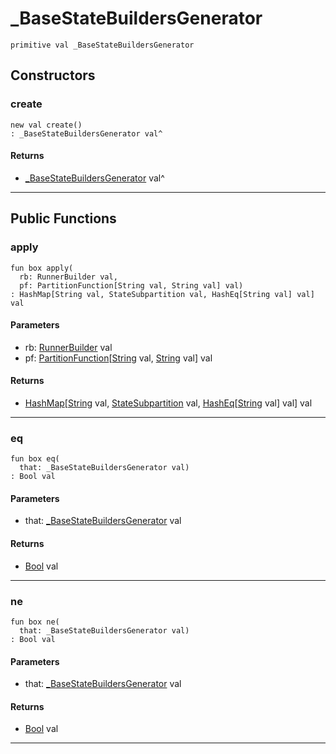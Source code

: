 # _BaseStateBuildersGenerator

```pony
primitive val _BaseStateBuildersGenerator
```

## Constructors

### create

```pony
new val create()
: _BaseStateBuildersGenerator val^
```

#### Returns

* [_BaseStateBuildersGenerator](wallaroo-core-initialization-_BaseStateBuildersGenerator) val^

---

## Public Functions

### apply

```pony
fun box apply(
  rb: RunnerBuilder val,
  pf: PartitionFunction[String val, String val] val)
: HashMap[String val, StateSubpartition val, HashEq[String val] val] val
```
#### Parameters

*   rb: [RunnerBuilder](wallaroo-core-topology-RunnerBuilder) val
*   pf: [PartitionFunction](wallaroo-core-topology-PartitionFunction)\[[String](builtin-String) val, [String](builtin-String) val\] val

#### Returns

* [HashMap](collections-HashMap)\[[String](builtin-String) val, [StateSubpartition](wallaroo-core-topology-StateSubpartition) val, [HashEq](collections-HashEq)\[[String](builtin-String) val\] val\] val

---

### eq

```pony
fun box eq(
  that: _BaseStateBuildersGenerator val)
: Bool val
```
#### Parameters

*   that: [_BaseStateBuildersGenerator](wallaroo-core-initialization-_BaseStateBuildersGenerator) val

#### Returns

* [Bool](builtin-Bool) val

---

### ne

```pony
fun box ne(
  that: _BaseStateBuildersGenerator val)
: Bool val
```
#### Parameters

*   that: [_BaseStateBuildersGenerator](wallaroo-core-initialization-_BaseStateBuildersGenerator) val

#### Returns

* [Bool](builtin-Bool) val

---

